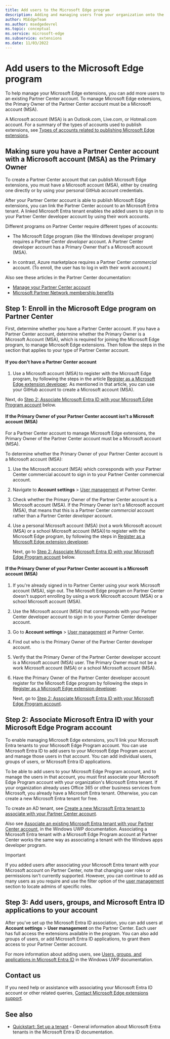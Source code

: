 ```yaml
---
title: Add users to the Microsoft Edge program
description: Adding and managing users from your organization onto the Microsoft Edge program to help manage the Partner Center account.  Enable your other team members to publish Microsoft Edge extensions to the Microsoft Edge Add-ons website using your Partner Center account.
author: MSEdgeTeam
ms.author: msedgedevrel
ms.topic: conceptual
ms.service: microsoft-edge
ms.subservice: extensions
ms.date: 11/03/2022
---
```

# Add users to the Microsoft Edge program

<!-- better? # Add users to your Partner Center account -->
<!-- todo globally: "Microsoft Edge program", or other term? -->

To help manage your Microsoft Edge extensions, you can add more users to an existing Partner Center account.  To manage Microsoft Edge extensions, the Primary Owner of the Partner Center account must be a Microsoft account (MSA).

A Microsoft account (MSA) is an Outlook.com, Live.com, or Hotmail.com account.  For a summary of the types of accounts used to publish extensions, see [Types of accounts related to publishing Microsoft Edge extensions](create-dev-account.md#types-of-accounts-related-to-publishing-microsoft-edge-extensions).


<!-- ====================================================================== -->
## Making sure you have a Partner Center account with a Microsoft account (MSA) as the Primary Owner

To create a Partner Center account that can publish Microsoft Edge extensions, you must have a Microsoft account (MSA), either by creating one directly or by using your personal GitHub account credentials.

After your Partner Center account is able to publish Microsoft Edge extensions, you can link the Partner Center account to an Microsoft Entra tenant.  A linked Microsoft Entra tenant enables the added users to sign in to your Partner Center developer account by using their work accounts.

Different programs on Partner Center require different types of accounts:

*  The Microsoft Edge program (like the Windows developer program) requires a Partner Center _developer_ account.  A Partner Center developer account has a Primary Owner that's a Microsoft account (MSA).

*  In contrast, Azure marketplace requires a Partner Center _commercial_ account.  (To enroll, the user has to log in with their work account.)

Also see these articles in the Partner Center documentation:
*  [Manage your Partner Center account](/partner-center/partner-center-account-setup)
*  [Microsoft Partner Network membership benefits](/partner-center/mpn-overview)


<!-- ====================================================================== -->
## Step 1: Enroll in the Microsoft Edge program on Partner Center

<!-- todo: consider moving entire Step 1 section into create-dev-account.md -->

First, determine whether you have a Partner Center account.  If you have a Partner Center account, determine whether the Primary Owner is a Microsoft Account (MSA), which is required for joining the Microsoft Edge program, to manage Microsoft Edge extensions.  Then follow the steps in the section that applies to your type of Partner Center account.

#### If you don't have a Partner Center account

1.  Use a Microsoft account (MSA) to register with the Microsoft Edge program, by following the steps in the article [Register as a Microsoft Edge extension developer](create-dev-account.md). As mentioned in that article, you can use your GitHub account to create a Microsoft account (MSA).

Next, do [Step 2: Associate Microsoft Entra ID with your Microsoft Edge Program account](#step-2-associate-microsoft-entra-id-with-your-microsoft-edge-program-account) below.


#### If the Primary Owner of your Partner Center account isn't a Microsoft account (MSA)

For a Partner Center account to manage Microsoft Edge extensions, the Primary Owner of the Partner Center account must be a Microsoft account (MSA).

To determine whether the Primary Owner of your Partner Center account is a Microsoft account (MSA):

1. Use the Microsoft account (MSA) which corresponds with your Partner Center commercial account to sign in to your Partner Center commercial account.

1. Navigate to **Account settings** > [User management](https://partner.microsoft.com/dashboard/account/v3/usermanagement) at Partner Center.

1. Check whether the Primary Owner of the Partner Center account is a Microsoft account (MSA).  If the Primary Owner isn't a Microsoft account (MSA), that means that this is a Partner Center _commercial_ account rather than a Partner Center _developer_ account.

1. Use a personal Microsoft account (MSA) (not a work Microsoft account (MSA) or a school Microsoft account (MSA)) to register with the Microsoft Edge program, by following the steps in [Register as a Microsoft Edge extension developer](create-dev-account.md).

   Next, go to [Step 2: Associate Microsoft Entra ID with your Microsoft Edge Program account](#step-2-associate-microsoft-entra-id-with-your-microsoft-edge-program-account) below.


#### If the Primary Owner of your Partner Center account is a Microsoft account (MSA)

1. If you're already signed in to Partner Center using your work Microsoft account (MSA), sign out. The Microsoft Edge program on Partner Center doesn't support enrolling by using a work Microsoft account (MSA) or a school Microsoft account (MSA).

1. Use the Microsoft account (MSA) that corresponds with your Partner Center developer account to sign in to your Partner Center developer account.

1. Go to **Account settings** > [User management](https://partner.microsoft.com/dashboard/account/v3/usermanagement) at Partner Center.

1. Find out who is the Primary Owner of the Partner Center developer account.

1. Verify that the Primary Owner of the Partner Center developer account is a Microsoft account (MSA) user.  The Primary Owner must not be a work Microsoft account (MSA) or a school Microsoft account (MSA).

1. Have the Primary Owner of the Partner Center developer account register for the Microsoft Edge program by following the steps in [Register as a Microsoft Edge extension developer](create-dev-account.md).

   Next, go to [Step 2: Associate Microsoft Entra ID with your Microsoft Edge Program account](#step-2-associate-microsoft-entra-id-with-your-microsoft-edge-program-account).


<!-- ====================================================================== -->
## Step 2: Associate Microsoft Entra ID with your Microsoft Edge Program account

To enable managing Microsoft Edge extensions, you'll link your Microsoft Entra tenants to your Microsoft Edge Program account.  You can use Microsoft Entra ID to add users to your Microsoft Edge Program account and manage those users in that account.  You can add individual users, groups of users, or Microsoft Entra ID applications.

To be able to add users to your Microsoft Edge Program account, and to manage the users in that account, you must first associate your Microsoft Edge Program account with your organization's Microsoft Entra tenant.  If your organization already uses Office 365 or other business services from Microsoft, you already have a Microsoft Entra tenant.  Otherwise, you can create a new Microsoft Entra tenant for free.

To create an AD tenant, see [Create a new Microsoft Entra tenant to associate with your Partner Center account](/windows/apps/publish/partner-center/create-new-azure-ad-tenant).

Also see [Associate an existing Microsoft Entra tenant with your Partner Center account](/windows/uwp/publish/associate-azure-ad-with-partner-center), in the Windows UWP documentation.  Associating a Microsoft Entra tenant with a Microsoft Edge Program account at Partner Center works the same way as associating a tenant with the Windows apps developer program.

> [!IMPORTANT]
> If you added users after associating your Microsoft Entra tenant with your Microsoft account on Partner Center, note that changing user roles or permissions isn't currently supported.  However, you can continue to add as many users as you require and use the filter option of the [user management](https://partner.microsoft.com/dashboard/account/v3/usermanagement) section to locate admins of specific roles.


<!-- ====================================================================== -->
## Step 3: Add users, groups, and Microsoft Entra ID applications to your account

After you've set up the Microsoft Entra ID association, you can add users at **Account settings** > **User management** on the Partner Center.  Each user has full access the extensions available in the program.  You can also add groups of users, or add Microsoft Entra ID applications, to grant them access to your Partner Center account.

For more information about adding users, see [Users, groups, and applications in Microsoft Entra ID](/windows/uwp/publish/add-users-groups-and-azure-ad-applications) in the Windows UWP documentation.


<!-- ====================================================================== -->
## Contact us

If you need help or assistance with associating your Microsoft Entra ID account or other related queries, [Contact Microsoft Edge extensions support](contact-extensions-team.md).


<!-- ====================================================================== -->
## See also

*  [Quickstart: Set up a tenant](/azure/active-directory/develop/quickstart-create-new-tenant) - General information about Microsoft Entra tenants in the Microsoft Entra ID documentation.
<!-- contrasts "Work and school accounts, or personal Microsoft accounts" -->
